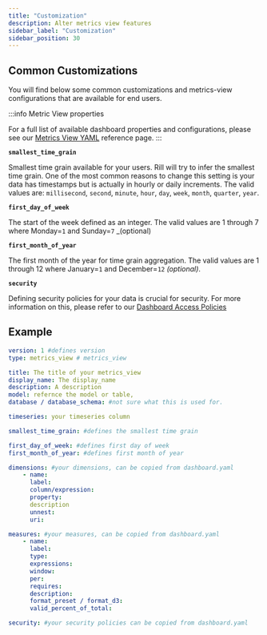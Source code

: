 ```yaml
---
title: "Customization"
description: Alter metrics view features
sidebar_label: "Customization"
sidebar_position: 30
---
```


## Common Customizations

You will find below some common customizations and metrics-view configurations that are available for end users. 

:::info Metric View properties

For a full list of available dashboard properties and configurations, please see our [Metrics View YAML](/reference/project-files/metrics-view.md) reference page.
:::


**`smallest_time_grain`**

Smallest time grain available for your users. Rill will try to infer the smallest time grain. One of the most common reasons to change this setting is your data has timestamps but is actually in hourly or daily increments. The valid values are: `millisecond`, `second`, `minute`, `hour`, `day`, `week`, `month`, `quarter`, `year`.

**`first_day_of_week`**

The start of the week defined as an integer. The valid values are 1 through 7 where Monday=`1` and Sunday=`7` _(optional)

**`first_month_of_year`**


The first month of the year for time grain aggregation. The valid values are 1 through 12 where January=`1` and December=`12` _(optional)_.


**`security`**

Defining security policies for your data is crucial for security. For more information on this, please refer to our [Dashboard Access Policies](/manage/security.md)

## Example

```yaml
version: 1 #defines version 
type: metrics_view # metrics_view

title: The title of your metrics_view
display_name: The display_name
description: A description
model: refernce the model or table, 
database / database_schema: #not sure what this is used for.

timeseries: your timeseries column

smallest_time_grain: #defines the smallest time grain 

first_day_of_week: #defines first day of week
first_month_of_year: #defines first month of year

dimensions: #your dimensions, can be copied from dashboard.yaml
    - name:
      label:
      column/expression:
      property:
      description
      unnest:
      uri:

measures: #your measures, can be copied from dashboard.yaml
    - name:
      label:
      type:
      expressions:
      window:
      per:
      requires:
      description:
      format_preset / format_d3:
      valid_percent_of_total:

security: #your security policies can be copied from dashboard.yaml
```
